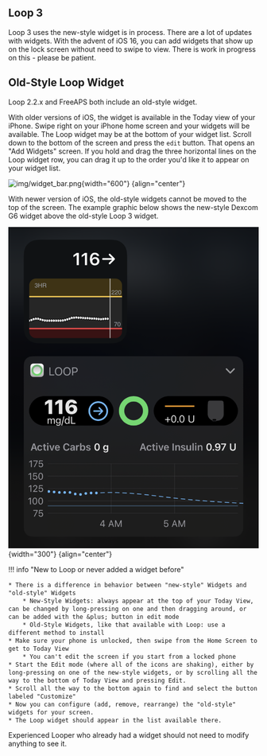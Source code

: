 ## Loop 3

Loop 3 uses the new-style widget is in process. There are a lot of updates with widgets. With the advent of iOS 16, you can add widgets that show up on the lock screen without need to swipe to view. There is work in progress on this - please be patient.

## Old-Style Loop Widget

Loop 2.2.x and FreeAPS both include an old-style widget.

With older versions of iOS, the widget is available in the Today view of your iPhone.  Swipe right on your iPhone home screen and your widgets will be available.  The Loop widget may be at the bottom of your widget list.  Scroll down to the bottom of the screen and press the `edit` button.  That opens an "Add Widgets" screen.  If you hold and drag the three horizontal lines on the Loop widget row, you can drag it up to the order you'd like it to appear on your widget list.

![img/widget_bar.png](img/widget_bar.png){width="600"}
{align="center"}

With newer version of iOS, the old-style widgets cannot be moved to the top of the screen. The example graphic below shows the new-style Dexcom G6 widget above the old-style Loop 3 widget.

![widget on lock screen, dex above, loop below](../../loop-3/img/dex-loop-3-widget.svg){width="300"}
{align="center"}

!!! info "New to Loop or never added a widget before"

    * There is a difference in behavior between "new-style" Widgets and "old-style" Widgets
        * New-Style Widgets: always appear at the top of your Today View, can be changed by long-pressing on one and then dragging around, or can be added with the &plus; button in edit mode
        * Old-Style Widgets, like that available with Loop: use a different method to install
    * Make sure your phone is unlocked, then swipe from the Home Screen to get to Today View
        * You can't edit the screen if you start from a locked phone
    * Start the Edit mode (where all of the icons are shaking), either by long-pressing on one of the new-style widgets, or by scrolling all the way to the bottom of Today View and pressing Edit.
    * Scroll all the way to the bottom again to find and select the button labeled "Customize"
    * Now you can configure (add, remove, rearrange) the "old-style" widgets for your screen.
    * The Loop widget should appear in the list available there.

Experienced Looper who already had a widget should not need to modify anything to see it.
